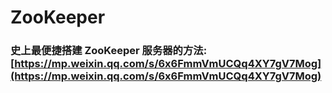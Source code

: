# ZooKeeper

### 史上最便捷搭建 ZooKeeper 服务器的方法:[https://mp.weixin.qq.com/s/6x6FmmVmUCQq4XY7gV7Mog](https://mp.weixin.qq.com/s/6x6FmmVmUCQq4XY7gV7Mog) <a id="activity-name"></a>

